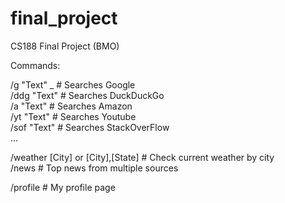 # final_project
CS188 Final Project (BMO)

Commands:  

/g "Text"    _    # Searches Google                   <br/>
/ddg "Text"                         # Searches DuckDuckGo               <br/>
/a "Text"                           # Searches Amazon                   <br/>
/yt "Text"                          # Searches Youtube                  <br/>
/sof "Text"                         # Searches StackOverFlow            <br/>
...  
  
/weather [City] or [City],[State]   # Check current weather by city     <br/>
/news                               # Top news from multiple sources    <br/>
  
/profile                            # My profile page                   <br/>
